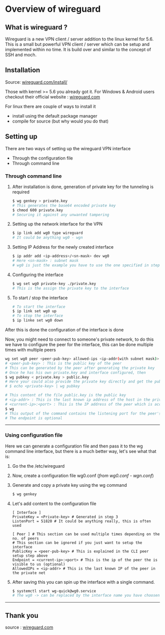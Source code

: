 # Overview of wireguard

## What is wireguard ?

Wireguard is a new VPN client / server addition to the linux kernel for 5.6. This is a small but powerful VPN client / server which can be setup and implemented within no time. It is build over and similar to the concept of SSH and moch.

## Installation

Source: [wireguard.com/install/](https://wireguard.com/install/)

Those with kernel >= 5.6 you already got it. For Windows & Android users checkout their official website : [wireguard.com](wireguard.com)

For linux there are couple of ways to install it

- install using the default package manager
- compile for source (but why would you do that)

## Setting up

There are two ways of setting up the wireguard VPN interface

- Through the configuration file
- Through command line

### Through command line

1. After installation is done, generation of private key for the tunneling is required

   ```bash
   $ wg genkey > private.key
   # This generates the base64 encoded private key
   $ chmod 600 private.key
   # Securing it against any unwanted tampering
   ```

2. Setting up the network interface for the VPN

   ```bash
   $ ip link add wg0 type wireguard
   # It could be anything wg0 - wgn
   ```

3. Setting IP Address for the newly created interface

   ```bash
   $ ip addr add <ip-address>/<sn-mask> dev wg0
   # Here <sn-mask> : subnet mask
   # wg0 is just the example you have to use the one specified in step 2
   ```

4. Configuring the interface

   ```bash
   $ wg set wg0 private-key ./private.key
   # This is the assign the private key to the interface
   ```

5. To start / stop the interface

   ```bash
   # To start the interface
   $ ip link set wg0 up
   # To stop the interface
   $ ip linke set wg0 down
   ```

After this is done the configuration of the interface is done

Now, you might need to connect to someone's private network, to do this we have to configure the peer for the interface, this can be done multiple times with multiple peers

```bash
wg set wg0 peer <peer-pub-key> allowed-ips <ip-addr(with subnet mask)> endpoint <current-ip>:<port>
# <peer-pub-key> : This is the public key of the peer
# This can be generated by the peer after generating the private key
# Once he has his own private.key and interface configured, then
$ wg pubkey < private.key > public.key
# Here your could also provide the private key directly and get the public key
# $ echo <private-key> | wg pubkey

# This content of the file public.key is the public key
# <ip-addr> : This is the last known ip address of the host in the private network with subnetmask
# <current-ip>:<port> : This is the IP address of the peer which is accessable to us, generally the port : 51820 but it could be anything to check what the port of the peer is ask him to :
$ wg
# This output of the command contains the listening port for the peer's interface
# The endpoint is optional
```
---
### Using configuration file

Here we can generate a configuration file and then pass it to the wg command line interface, but there is a much better way, let's see what that is:

1. Go the the /etc/wireguard

2. Now, create a configuration file wg0.conf (*from wg0.conf - wgn.conf*)

3. Generate and copy a private key using the wg command

   ```bash
   $ wg genkey
   ```

4. Let's add content to the configuration file

   ```properties
   [ Interface ]
   PrivateKey = <Private-key> # Generated in step 3
   ListenPort = 51820 # It could be anything really, this is often used
   
   [ Peer ] # This section can be used multiple times depending on the no. of peers
   # This section can be ignored if you just want to setup the interface
   PublicKey = <peer-pub-key> # This is explained in the CLI peer setup step above
   Endpoint = <current-ip>:<port> # This is the ip of the peer the is visible to us (optional)
   AllowedIPs = <ip-addr> # This is the last known IP of the peer in the private net
   ```

5. After saving this you can spin up the interface with a single command.

   ```bash
   $ systemctl start wg-quick@wg0.service
   # The wg0 -> can be replaced by the interface name you have choosen
   ```

---

## Thank you

source : [wireguard.com](wireguard.com)
